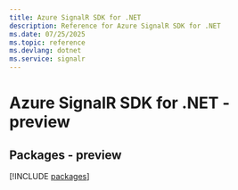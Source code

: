 ```yaml
---
title: Azure SignalR SDK for .NET
description: Reference for Azure SignalR SDK for .NET
ms.date: 07/25/2025
ms.topic: reference
ms.devlang: dotnet
ms.service: signalr
---
```

# Azure SignalR SDK for .NET - preview
## Packages - preview
[!INCLUDE [packages](signalr-index.md)]